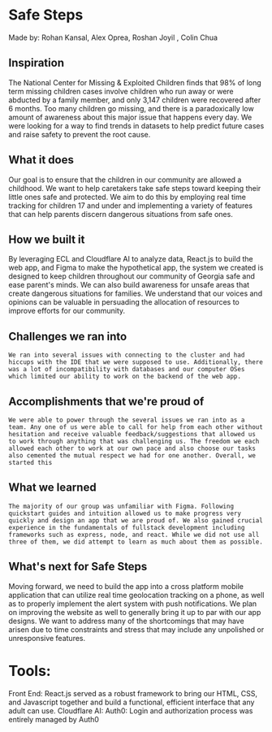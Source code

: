 # Safe Steps
Made by: Rohan Kansal, Alex Oprea, Roshan Joyil , Colin Chua

## Inspiration
The National Center for Missing & Exploited Children finds that 98% of long term missing children cases involve children who run away or were abducted by a family member, and only 3,147 children were recovered after 6 months. Too many children go missing, and there is a paradoxically low amount of awareness about this major issue that happens every day. We were looking for a way to find trends in datasets to help predict future cases and raise safety to prevent the root cause.

## What it does
Our goal is to ensure that the children in our community are allowed a childhood. We want to help caretakers take safe steps toward keeping their little ones safe and protected. We aim to do this by employing real time tracking for children 17 and under and implementing a variety of features that can help parents discern dangerous situations from safe ones.

## How we built it

By leveraging ECL and Cloudflare AI to analyze data, React.js to build the web app, and Figma to make the hypothetical app, the system we created is designed to keep children throughout our community of Georgia safe and ease parent's minds. We can also build awareness for unsafe areas that create dangerous situations for families. We understand that our voices and opinions can be valuable in persuading the allocation of resources to improve efforts for our community.

## Challenges we ran into

	We ran into several issues with connecting to the cluster and had hiccups with the IDE that we were supposed to use. Additionally, there was a lot of incompatibility with databases and our computer OSes which limited our ability to work on the backend of the web app.

## Accomplishments that we're proud of

	We were able to power through the several issues we ran into as a team. Any one of us were able to call for help from each other without hesitation and receive valuable feedback/suggestions that allowed us to work through anything that was challenging us. The freedom we each allowed each other to work at our own pace and also choose our tasks also cemented the mutual respect we had for one another. Overall, we started this 

## What we learned
	
	The majority of our group was unfamiliar with Figma. Following quickstart guides and intuition allowed us to make progress very quickly and design an app that we are proud of. We also gained crucial experience in the fundamentals of fullstack development including frameworks such as express, node, and react. While we did not use all three of them, we did attempt to learn as much about them as possible. 

## What's next for Safe Steps

Moving forward, we need to build the app into a cross platform mobile application that can utilize real time geolocation tracking on a phone, as well as to properly implement the alert system with push notifications. We plan on improving the website as well to generally bring it up to par with our app designs. We want to address many of the shortcomings that may have arisen due to time constraints and stress that may include any unpolished or unresponsive features.


# Tools:
Front End: React.js served as a robust framework to bring our HTML, CSS, and Javascript together and build a functional, efficient interface that any adult can use.
Cloudflare AI: 
Auth0: Login and authorization process was entirely managed by Auth0

